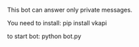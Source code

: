 This bot can answer only private messages.









You need to install:
 pip install vkapi
 
 
 
 
 
 
 
 
 
 
to start bot:
 python bot.py
